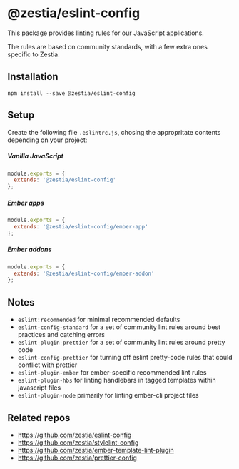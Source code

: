 # @zestia/eslint-config

This package provides linting rules for our JavaScript applications.

The rules are based on community standards, with a few extra ones specific to Zestia.

## Installation

```
npm install --save @zestia/eslint-config
```

## Setup

Create the following file `.eslintrc.js`, chosing the appropritate contents depending on your project:

##### Vanilla JavaScript

```javascript
module.exports = {
  extends: '@zestia/eslint-config'
};
```

##### Ember apps

```javascript
module.exports = {
  extends: '@zestia/eslint-config/ember-app'
};
```

##### Ember addons

```javascript
module.exports = {
  extends: '@zestia/eslint-config/ember-addon'
};
```

## Notes

* `eslint:recommended` for minimal recommended defaults
* `eslint-config-standard` for a set of community lint rules around best practices and catching errors
* `eslint-plugin-prettier` for a set of community lint rules around pretty code
* `eslint-config-prettier` for turning off eslint pretty-code rules that could conflict with prettier
* `eslint-plugin-ember` for ember-specific recommended lint rules
* `eslint-plugin-hbs` for linting handlebars in tagged templates within javascript files
* `eslint-plugin-node` primarily for linting ember-cli project files

## Related repos

* https://github.com/zestia/eslint-config
* https://github.com/zestia/stylelint-config
* https://github.com/zestia/ember-template-lint-plugin
* https://github.com/zestia/prettier-config